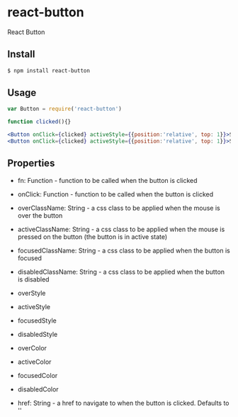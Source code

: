 react-button
============

React Button

## Install

```sh
$ npm install react-button
```

## Usage

```jsx
var Button = require('react-button')

function clicked(){}

<Button onClick={clicked} activeStyle={{position:'relative', top: 1}}>Save as</Button>
<Button onClick={clicked} activeStyle={{position:'relative', top: 1}}>Save as</Button>

```

## Properties

 * fn: Function - function to be called when the button is clicked
 * onClick: Function - function to be called when the button is clicked

 * overClassName: String - a css class to be applied when the mouse is over the button
 * activeClassName: String - a css class to be applied when the mouse is pressed on the button (the button is in active state)
 * focusedClassName: String - a css class to be applied when the button is focused
 * disabledClassName: String - a css class to be applied when the button is disabled

 * overStyle
 * activeStyle
 * focusedStyle
 * disabledStyle

 * overColor
 * activeColor
 * focusedColor
 * disabledColor

 * href: String - a href to navigate to when the button is clicked. Defaults to ''